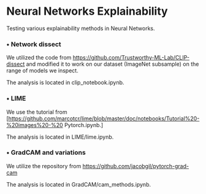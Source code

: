 # Neural Networks Explainability

Testing various explainability methods in Neural Networks.

### • Network dissect

We utilized the code from https://github.com/Trustworthy-ML-Lab/CLIP-dissect and modified it to work on our dataset (ImageNet subsample) on the range of models we inspect.

The analysis is located in clip_notebook.ipynb.

### • LIME

We use the tutorial from [https://github.com/marcotcr/lime/blob/master/doc/notebooks/Tutorial%20-%20images%20-%20 Pytorch.ipynb.]

The analysis is located in LIME/lime.ipynb.

### • GradCAM and variations

We utilize the repository from https://github.com/jacobgil/pytorch-grad-cam

The analysis is located in GradCAM/cam_methods.ipynb.
